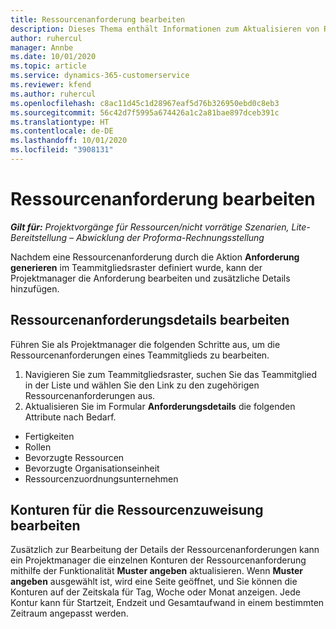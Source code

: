 ```yaml
---
title: Ressourcenanforderung bearbeiten
description: Dieses Thema enthält Informationen zum Aktualisieren von Ressourcenanforderungsinformationen.
author: ruhercul
manager: Annbe
ms.date: 10/01/2020
ms.topic: article
ms.service: dynamics-365-customerservice
ms.reviewer: kfend
ms.author: ruhercul
ms.openlocfilehash: c8ac11d45c1d28967eaf5d76b326950ebd0c8eb3
ms.sourcegitcommit: 56c42d7f5995a674426a1c2a81bae897dceb391c
ms.translationtype: HT
ms.contentlocale: de-DE
ms.lasthandoff: 10/01/2020
ms.locfileid: "3908131"
---
```

# <a name="edit-a-resource-requirement"></a>Ressourcenanforderung bearbeiten

_**Gilt für:** Projektvorgänge für Ressourcen/nicht vorrätige Szenarien, Lite-Bereitstellung – Abwicklung der Proforma-Rechnungsstellung_

Nachdem eine Ressourcenanforderung durch die Aktion **Anforderung generieren** im Teammitgliedsraster definiert wurde, kann der Projektmanager die Anforderung bearbeiten und zusätzliche Details hinzufügen.

## <a name="edit-resource-requirement-details"></a>Ressourcenanforderungsdetails bearbeiten

Führen Sie als Projektmanager die folgenden Schritte aus, um die Ressourcenanforderungen eines Teammitglieds zu bearbeiten.

1. Navigieren Sie zum Teammitgliedsraster, suchen Sie das Teammitglied in der Liste und wählen Sie den Link zu den zugehörigen Ressourcenanforderungen aus.
2. Aktualisieren Sie im Formular **Anforderungsdetails** die folgenden Attribute nach Bedarf.

- Fertigkeiten
- Rollen
- Bevorzugte Ressourcen
- Bevorzugte Organisationseinheit
- Ressourcenzuordnungsunternehmen

## <a name="edit-resource-assignment-contours"></a>Konturen für die Ressourcenzuweisung bearbeiten

Zusätzlich zur Bearbeitung der Details der Ressourcenanforderungen kann ein Projektmanager die einzelnen Konturen der Ressourcenanforderung mithilfe der Funktionalität **Muster angeben** aktualisieren. Wenn **Muster angeben** ausgewählt ist, wird eine Seite geöffnet, und Sie können die Konturen auf der Zeitskala für Tag, Woche oder Monat anzeigen. Jede Kontur kann für Startzeit, Endzeit und Gesamtaufwand in einem bestimmten Zeitraum angepasst werden.